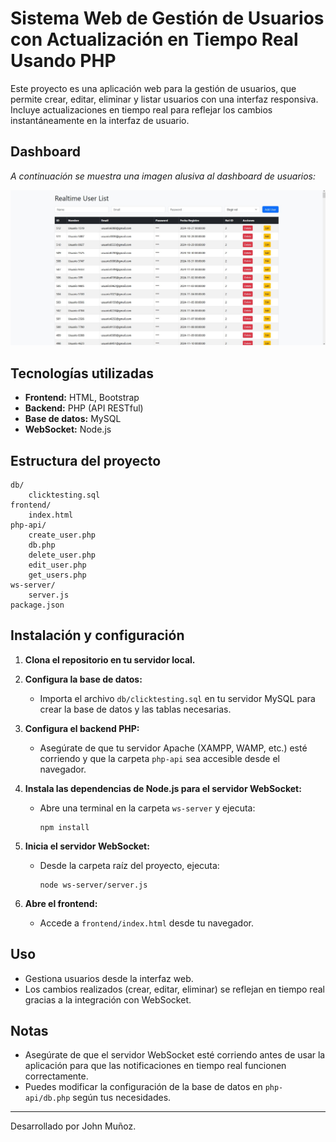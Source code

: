 # Sistema Web de Gestión de Usuarios con Actualización en Tiempo Real Usando PHP

Este proyecto es una aplicación web para la gestión de usuarios, que permite crear, editar, eliminar y listar usuarios con una interfaz responsiva. Incluye actualizaciones en tiempo real para reflejar los cambios instantáneamente en la interfaz de usuario.

## Dashboard

_A continuación se muestra una imagen alusiva al dashboard de usuarios:_

![Dashboard de Usuarios](img/1.JPG)

## Tecnologías utilizadas

- **Frontend:** HTML, Bootstrap
- **Backend:** PHP (API RESTful)
- **Base de datos:** MySQL
- **WebSocket:** Node.js

## Estructura del proyecto

```
db/
    clicktesting.sql
frontend/
    index.html
php-api/
    create_user.php
    db.php
    delete_user.php
    edit_user.php
    get_users.php
ws-server/
    server.js
package.json
```

## Instalación y configuración

1. **Clona el repositorio en tu servidor local.**

2. **Configura la base de datos:**
   - Importa el archivo `db/clicktesting.sql` en tu servidor MySQL para crear la base de datos y las tablas necesarias.

3. **Configura el backend PHP:**
   - Asegúrate de que tu servidor Apache (XAMPP, WAMP, etc.) esté corriendo y que la carpeta `php-api` sea accesible desde el navegador.

4. **Instala las dependencias de Node.js para el servidor WebSocket:**
   - Abre una terminal en la carpeta `ws-server` y ejecuta:
     ```
     npm install
     ```

5. **Inicia el servidor WebSocket:**
   - Desde la carpeta raíz del proyecto, ejecuta:
     ```
     node ws-server/server.js
     ```

6. **Abre el frontend:**
   - Accede a `frontend/index.html` desde tu navegador.

## Uso

- Gestiona usuarios desde la interfaz web.
- Los cambios realizados (crear, editar, eliminar) se reflejan en tiempo real gracias a la integración con WebSocket.

## Notas

- Asegúrate de que el servidor WebSocket esté corriendo antes de usar la aplicación para que las notificaciones en tiempo real funcionen correctamente.
- Puedes modificar la configuración de la base de datos en `php-api/db.php` según tus necesidades.

---

Desarrollado por John Muñoz.